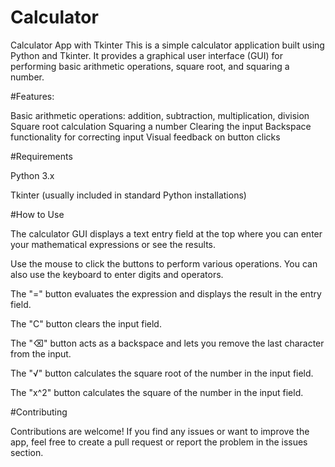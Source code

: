 # Calculator

Calculator App with Tkinter
This is a simple calculator application built using Python and Tkinter. It provides a graphical user interface (GUI) for performing basic arithmetic operations, square root, and squaring a number.

#Features:

Basic arithmetic operations: addition, subtraction, multiplication, division
Square root calculation
Squaring a number
Clearing the input
Backspace functionality for correcting input
Visual feedback on button clicks


#Requirements


Python 3.x

Tkinter (usually included in standard Python installations)

#How to Use


The calculator GUI displays a text entry field at the top where you can enter your mathematical expressions or see the results.

Use the mouse to click the buttons to perform various operations. You can also use the keyboard to enter digits and operators.

The "=" button evaluates the expression and displays the result in the entry field.

The "C" button clears the input field.

The "⌫" button acts as a backspace and lets you remove the last character from the input.

The "√" button calculates the square root of the number in the input field.

The "x^2" button calculates the square of the number in the input field.

#Contributing

Contributions are welcome! If you find any issues or want to improve the app, feel free to create a pull request or report the problem in the issues section.
